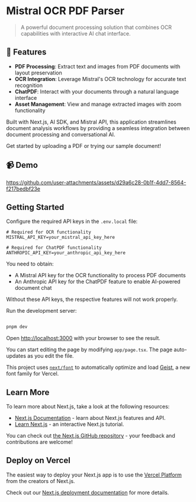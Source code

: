 # Mistral OCR PDF Parser

> A powerful document processing solution that combines OCR capabilities with interactive AI chat interface.

## 🚀 Features

- **PDF Processing**: Extract text and images from PDF documents with layout preservation
- **OCR Integration**: Leverage Mistral's OCR technology for accurate text recognition
- **ChatPDF**: Interact with your documents through a natural language interface
- **Asset Management**: View and manage extracted images with zoom functionality

Built with Next.js, AI SDK, and Mistral API, this application streamlines document analysis workflows by providing a seamless integration between document processing and conversational AI.

Get started by uploading a PDF or trying our sample document!

## 📹 Demo

https://github.com/user-attachments/assets/d29a6c28-0b1f-4dd7-8564-f217bedbf23e

## Getting Started

Configure the required API keys in the `.env.local` file:


```plaintext
# Required for OCR functionality
MISTRAL_API_KEY=your_mistral_api_key_here

# Required for ChatPDF functionality
ANTHROPIC_API_KEY=your_anthropic_api_key_here
```

You need to obtain:

- A Mistral API key for the OCR functionality to process PDF documents
- An Anthropic API key for the ChatPDF feature to enable AI-powered document chat


Without these API keys, the respective features will not work properly.

Run the development server:

```bash

pnpm dev

```

Open [http://localhost:3000](http://localhost:3000) with your browser to see the result.

You can start editing the page by modifying `app/page.tsx`. The page auto-updates as you edit the file.

This project uses [`next/font`](https://nextjs.org/docs/app/building-your-application/optimizing/fonts) to automatically optimize and load [Geist](https://vercel.com/font), a new font family for Vercel.

## Learn More

To learn more about Next.js, take a look at the following resources:

- [Next.js Documentation](https://nextjs.org/docs) - learn about Next.js features and API.
- [Learn Next.js](https://nextjs.org/learn) - an interactive Next.js tutorial.

You can check out [the Next.js GitHub repository](https://github.com/vercel/next.js) - your feedback and contributions are welcome!

## Deploy on Vercel

The easiest way to deploy your Next.js app is to use the [Vercel Platform](https://vercel.com/new?utm_medium=default-template&filter=next.js&utm_source=create-next-app&utm_campaign=create-next-app-readme) from the creators of Next.js.

Check out our [Next.js deployment documentation](https://nextjs.org/docs/app/building-your-application/deploying) for more details.
